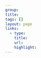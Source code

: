 ```yaml
---
group: 
title: 
tags: []
layout: page
links: 
  - type: 
    title: 
    url: 
    highlight: 
---
```




